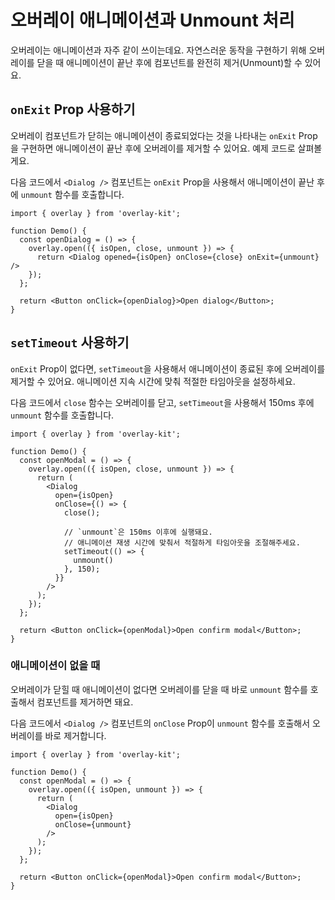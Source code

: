 # 오버레이 애니메이션과 Unmount 처리

오버레이는 애니메이션과 자주 같이 쓰이는데요. 자연스러운 동작을 구현하기 위해 오버레이를 닫을 때 애니메이션이 끝난 후에 컴포넌트를 완전히 제거(Unmount)할 수 있어요.

## `onExit` Prop 사용하기

오버레이 컴포넌트가 닫히는 애니메이션이 종료되었다는 것을 나타내는 `onExit` Prop을 구현하면 애니메이션이 끝난 후에 오버레이를 제거할 수 있어요. 예제 코드로 살펴볼게요.

다음 코드에서 `<Dialog />` 컴포넌트는 `onExit` Prop을 사용해서 애니메이션이 끝난 후에 `unmount` 함수를 호출합니다.

```tsx{6}
import { overlay } from 'overlay-kit';

function Demo() {
  const openDialog = () => {
    overlay.open(({ isOpen, close, unmount }) => {
      return <Dialog opened={isOpen} onClose={close} onExit={unmount} />
    });
  };

  return <Button onClick={openDialog}>Open dialog</Button>;
}
```

## `setTimeout` 사용하기

`onExit` Prop이 없다면, `setTimeout`을 사용해서 애니메이션이 종료된 후에 오버레이를 제거할 수 있어요. 애니메이션 지속 시간에 맞춰 적절한 타임아웃을 설정하세요.

다음 코드에서 `close` 함수는 오버레이를 닫고, `setTimeout`을 사용해서 150ms 후에 `unmount` 함수를 호출합니다.

```tsx{12-16}
import { overlay } from 'overlay-kit';

function Demo() {
  const openModal = () => {
    overlay.open(({ isOpen, close, unmount }) => {
      return (
        <Dialog
          open={isOpen}
          onClose={() => {
            close();

            // `unmount`은 150ms 이후에 실행돼요.
            // 애니메이션 재생 시간에 맞춰서 적절하게 타임아웃을 조절해주세요.
            setTimeout(() => {
              unmount()
            }, 150);
          }}
        />
      );
    });
  };

  return <Button onClick={openModal}>Open confirm modal</Button>;
}
```

### 애니메이션이 없을 때

오버레이가 닫힐 때 애니메이션이 없다면 오버레이를 닫을 때 바로 `unmount` 함수를 호출해서 컴포넌트를 제거하면 돼요.

다음 코드에서 `<Dialog />` 컴포넌트의 `onClose` Prop이 `unmount` 함수를 호출해서 오버레이를 바로 제거합니다.

```tsx{9}
import { overlay } from 'overlay-kit';

function Demo() {
  const openModal = () => {
    overlay.open(({ isOpen, unmount }) => {
      return (
        <Dialog
          open={isOpen}
          onClose={unmount}
        />
      );
    });
  };

  return <Button onClick={openModal}>Open confirm modal</Button>;
}
```
